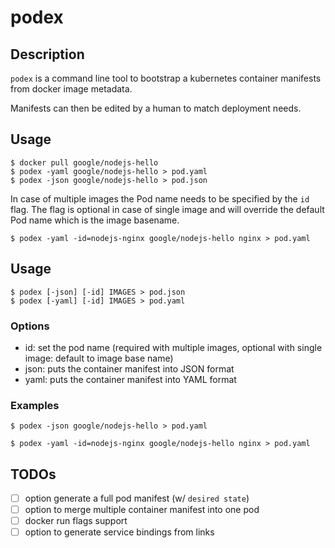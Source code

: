 # podex

## Description

`podex` is a command line tool to bootstrap a kubernetes container manifests from docker image metadata.

Manifests can then be edited by a human to match deployment needs.

## Usage
```
$ docker pull google/nodejs-hello
$ podex -yaml google/nodejs-hello > pod.yaml
$ podex -json google/nodejs-hello > pod.json
```

In case of multiple images the Pod name needs to be specified by the `id` flag. The flag is optional in case of single image and will override the default Pod name which is the image basename.
```
$ podex -yaml -id=nodejs-nginx google/nodejs-hello nginx > pod.yaml
```



## Usage
```
$ podex [-json] [-id] IMAGES > pod.json
$ podex [-yaml] [-id] IMAGES > pod.yaml
```

### Options
- id: set the pod name (required with multiple images, optional with single image: default to image base name)
- json: puts the container manifest into JSON format
- yaml: puts the container manifest into YAML format

### Examples
```
$ podex -json google/nodejs-hello > pod.yaml

$ podex -yaml -id=nodejs-nginx google/nodejs-hello nginx > pod.yaml
```

## TODOs
- [ ] option generate a full pod manifest (w/ `desired state`)
- [ ] option to merge multiple container manifest into one pod
- [ ] docker run flags support
- [ ] option to generate service bindings from links
